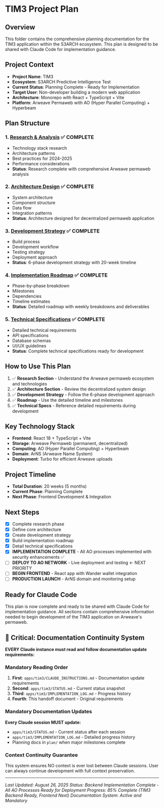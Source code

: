 # TIM3 Project Plan

## Overview
This folder contains the comprehensive planning documentation for the TIM3 application within the S3ARCH ecosystem. This plan is designed to be shared with Claude Code for implementation guidance.

## Project Context
- **Project Name**: TIM3
- **Ecosystem**: S3ARCH Predictive Intelligence Test
- **Current Status**: Planning Complete - Ready for Implementation
- **Target User**: Non-developer building a modern web application
- **Architecture**: Monorepo with React + TypeScript + Vite
- **Platform**: Arweave Permaweb with AO (Hyper Parallel Computing) + Hyperbeam

## Plan Structure

### 1. [Research & Analysis](./research/) ✅ COMPLETE
- Technology stack research
- Architecture patterns
- Best practices for 2024-2025
- Performance considerations
- **Status**: Research complete with comprehensive Arweave permaweb analysis

### 2. [Architecture Design](./architecture/) ✅ COMPLETE
- System architecture
- Component structure
- Data flow
- Integration patterns
- **Status**: Architecture designed for decentralized permaweb application

### 3. [Development Strategy](./development/) ✅ COMPLETE
- Build process
- Development workflow
- Testing strategy
- Deployment approach
- **Status**: 6-phase development strategy with 20-week timeline

### 4. [Implementation Roadmap](./roadmap/) ✅ COMPLETE
- Phase-by-phase breakdown
- Milestones
- Dependencies
- Timeline estimates
- **Status**: Detailed roadmap with weekly breakdowns and deliverables

### 5. [Technical Specifications](./specs/) ✅ COMPLETE
- Detailed technical requirements
- API specifications
- Database schemas
- UI/UX guidelines
- **Status**: Complete technical specifications ready for development

## How to Use This Plan
1. ✅ **Research Section** - Understand the Arweave permaweb ecosystem and technologies
2. ✅ **Architecture Section** - Review the decentralized system design
3. ✅ **Development Strategy** - Follow the 6-phase development approach
4. ✅ **Roadmap** - Use the detailed timeline and milestones
5. ✅ **Technical Specs** - Reference detailed requirements during development

## Key Technology Stack
- **Frontend**: React 18 + TypeScript + Vite
- **Storage**: Arweave Permaweb (permanent, decentralized)
- **Computing**: AO (Hyper Parallel Computing) + Hyperbeam
- **Domain**: ArNS (Arweave Name System)
- **Deployment**: Turbo for efficient Arweave uploads

## Project Timeline
- **Total Duration**: 20 weeks (5 months)
- **Current Phase**: Planning Complete
- **Next Phase**: Frontend Development & Integration

## Next Steps
- [x] Complete research phase
- [x] Define core architecture
- [x] Create development strategy
- [x] Build implementation roadmap
- [x] Detail technical specifications
- [x] **IMPLEMENTATION COMPLETE** - All AO processes implemented with security enhancements ✅
- [ ] **DEPLOY TO AO NETWORK** - Live deployment and testing ← NEXT PRIORITY
- [ ] **BEGIN FRONTEND** - React app with Wander wallet integration
- [ ] **PRODUCTION LAUNCH** - ArNS domain and monitoring setup

## Ready for Claude Code
This plan is now complete and ready to be shared with Claude Code for implementation guidance. All sections contain comprehensive information needed to begin development of the TIM3 application on Arweave's permaweb.

## 🚨 **Critical: Documentation Continuity System**

**EVERY Claude instance must read and follow documentation update requirements:**

### **Mandatory Reading Order**
1. **First**: `apps/tim3/CLAUDE_INSTRUCTIONS.md` - Documentation update requirements
2. **Second**: `apps/tim3/STATUS.md` - Current status snapshot  
3. **Third**: `apps/tim3/IMPLEMENTATION_LOG.md` - Progress history
4. **Fourth**: This handoff document - Original requirements

### **Mandatory Documentation Updates**
**Every Claude session MUST update:**
- `apps/tim3/STATUS.md` - Current status after each session
- `apps/tim3/IMPLEMENTATION_LOG.md` - Detailed progress history
- Planning docs in `plan/` when major milestones complete

### **Context Continuity Guarantee**
This system ensures NO context is ever lost between Claude sessions. User can always continue development with full context preservation.

---
*Last Updated: August 26, 2025*
*Status: Backend Implementation Complete - All AO Processes Ready for Deployment*
*Progress: 85% Complete (TIM3 Backend Ready, Frontend Next)*
*Documentation System: Active and Mandatory*

